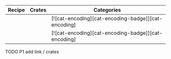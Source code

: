 | Recipe | Crates | Categories |
|--------|--------|------------|
|  |  | [![cat-encoding][cat-encoding-badge]][cat-encoding] |
|  |  | [![cat-encoding][cat-encoding-badge]][cat-encoding] |

<div class="hidden">
TODO P1 add link / crates
</div>

